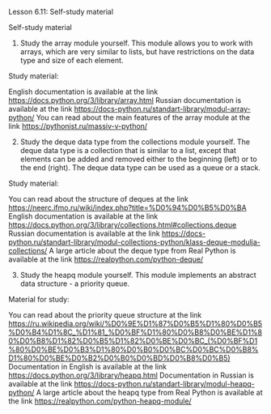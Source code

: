 Lesson 6.11: Self-study material

Self-study material

1. Study the array module yourself. This module allows you to work with arrays, which are very similar to lists, but have restrictions on the data type and size of each element.

Study material:

English documentation is available at the link https://docs.python.org/3/library/array.html
Russian documentation is available at the link https://docs-python.ru/standart-library/modul-array-python/
You can read about the main features of the array module at the link https://pythonist.ru/massiv-v-python/

2. Study the deque data type from the collections module yourself. The deque data type is a collection that is similar to a list, except that elements can be added and removed either to the beginning (left) or to the end (right). The deque data type can be used as a queue or a stack.

Study material:

You can read about the structure of deques at the link https://neerc.ifmo.ru/wiki/index.php?title=%D0%94%D0%B5%D0%BA
English documentation is available at the link https://docs.python.org/3/library/collections.html#collections.deque
Russian documentation is available at the link https://docs-python.ru/standart-library/modul-collections-python/klass-deque-modulja-collections/
A large article about the deque type from Real Python is available at the link https://realpython.com/python-deque/

3. Study the heapq module yourself. This module implements an abstract data structure - a priority queue.

Material for study:

You can read about the priority queue structure at the link https://ru.wikipedia.org/wiki/%D0%9E%D1%87%D0%B5%D1%80%D0%B5%D0%B4%D1%8C_%D1%81_%D0%BF%D1%80%D0%B8%D0%BE%D1%80%D0%B8%D1%82%D0%B5%D1%82%D0%BE%D0%BC_(%D0%BF%D1%80%D0%BE%D0%B3%D1%80%D0%B0%D0%BC%D0%BC%D0%B8%D1%80%D0%BE%D0%B2%D0%B0%D0%BD%D0%B8%D0%B5)
Documentation in English is available at the link https://docs.python.org/3/library/heapq.html
Documentation in Russian is available at the link https://docs-python.ru/standart-library/modul-heapq-python/
A large article about the heapq type from Real Python is available at the link https://realpython.com/python-heapq-module/
